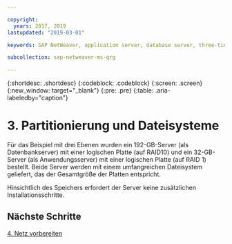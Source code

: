 ```yaml
---

copyright:
  years: 2017, 2019
lastupdated: "2019-03-01"

keywords: SAP NetWeaver, application server, database server, three-tier

subcollection: sap-netweaver-ms-qrg

---
```


{:shortdesc: .shortdesc}
{:codeblock: .codeblock}
{:screen: .screen}
{:new_window: target="_blank"}
{:pre: .pre}
{:table: .aria-labeledby="caption"}

# 3. Partitionierung und Dateisysteme

Für das Beispiel mit drei Ebenen wurden ein 192-GB-Server (als Datenbankserver) mit einer logischen Platte (auf RAID10) und ein 32-GB-Server (als Anwendungsserver) mit einer logischen Platte (auf RAID 1) bestellt. Beide Server werden mit einem umfangreichen Dateisystem geliefert, das der Gesamtgröße der Platten entspricht.

Hinsichtlich des Speichers erfordert der Server keine zusätzlichen Installationsschritte.

## Nächste Schritte

[4. Netz vorbereiten](/docs/infrastructure/sap-netweaver-ms-qrg?topic=sap-netweaver-ms-qrg-network)
